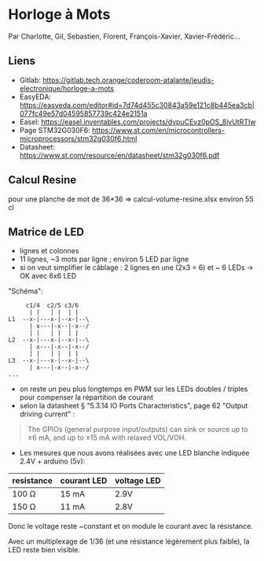 # Horloge à Mots
Par Charlotte, Gil, Sebastien, Florent, François-Xavier, Xavier-Frédéric...

## Liens

- Gitlab: https://gitlab.tech.orange/coderoom-atalante/jeudis-electronique/horloge-a-mots
- EasyEDA: https://easyeda.com/editor#id=7d74d455c30843a59e121c8b445ea3cb|077fc49e57d04595857739c424e2151a
- Easel: https://easel.inventables.com/projects/dvpuCEvz0pOS_8ivUtRTIw
- Page STM32G030F6: https://www.st.com/en/microcontrollers-microprocessors/stm32g030f6.html
- Datasheet: https://www.st.com/resource/en/datasheet/stm32g030f6.pdf

## Calcul Resine
pour une planche de mot de 36*36 => calcul-volume-resine.xlsx
environ 55 cl

## Matrice de LED

- lignes et colonnes
- 11 lignes, ~3 mots par ligne ; environ 5 LED par ligne
- si on veut simplifier le câblage : 2 lignes en une (2x3 = 6) et ~ 6 LEDs 
-> OK avec 6x6 LED 

"Schéma": 
```
     c1/4  c2/5 c3/6
      | |   | |  | |
L1  --x-|---x-|--x-|--\
      | x---|-x--|-x--/
      | |   | |  | |
L2  --x-|---x-|--x-|--\
      | x---|-x--|-x--/
      | |   | |  | |
L3  --x-|---x-|--x-|--\
      | x---|-x--|-x--/
...
```
- on reste un peu plus longtemps en PWM sur les LEDs doubles / triples pour compenser la répartition de courant
- selon la datasheet § "5.3.14 IO Ports Characteristics", page 62 "Output driving current" : 

> The GPIOs (general purpose input/outputs) can sink or source up to ±6 mA, and up to
±15 mA with relaxed VOL/VOH. 

- Les mesures que nous avons réalisées avec une LED blanche indiquée 2.4V + arduino (5v): 

resistance | courant LED | voltage LED
-----------|-------------|-------------
100 Ω | 15 mA | 2.9V
150 Ω | 11 mA | 2.8V

Donc le voltage reste ~constant et on module le courant avec la résistance.

Avec un multiplexage de 1/36 (et une résistance légèrement plus faible), la LED reste bien visible.



